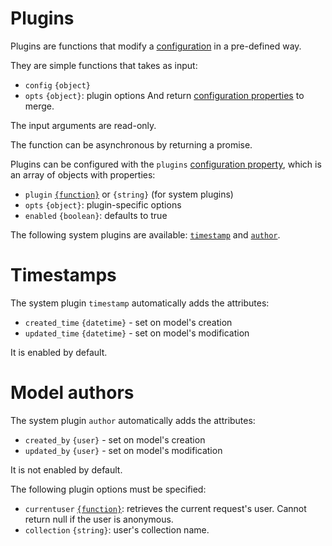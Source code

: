 # Plugins

Plugins are functions that modify a [configuration](configuration.md) in
a pre-defined way.

They are simple functions that takes as input:
  - `config` `{object}`
  - `opts` `{object}`: plugin options
And return [configuration properties](configuration.md#properties) to
merge.

The input arguments are read-only.

The function can be asynchronous by returning a promise.

Plugins can be configured with the `plugins`
[configuration property](configuration.md#properties), which is an array
of objects with properties:
  - `plugin` [`{function}`](functions.md) or `{string}` (for system
    plugins)
  - `opts` `{object}`: plugin-specific options
  - `enabled` `{boolean}`: defaults to true

The following system plugins are available: [`timestamp`](#timestamps)
and [`author`](#model-authors).

# Timestamps

The system plugin `timestamp` automatically adds the attributes:
  - `created_time` `{datetime}` - set on model's creation
  - `updated_time` `{datetime}` - set on model's modification

It is enabled by default.

# Model authors

The system plugin `author` automatically adds the attributes:
  - `created_by` `{user}` - set on model's creation
  - `updated_by` `{user}` - set on model's modification

It is not enabled by default.

The following plugin options must be specified:
  - `currentuser` [`{function}`](functions.md): retrieves the current
    request's user. Cannot return null if the user is anonymous.
  - `collection` `{string}`: user's collection name.
